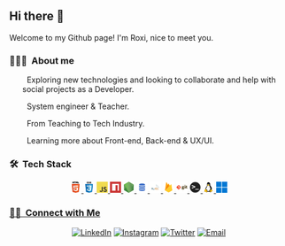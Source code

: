 ## Hi there 👋 
Welcome to my Github page! I'm Roxi, nice to meet you.
<h3> 👩🏻‍💻 &nbsp;About me </h3>
 <ul> <p> &nbsp; Exploring new technologies and looking to collaborate and help with social projects as a Developer.</p></ul>
 <ul> <p> &nbsp; System engineer & Teacher.</p></ul>
 <ul> <p> &nbsp; From Teaching to Tech Industry.</p></ul>
 <ul> <p> &nbsp; Learning more about Front-end, Back-end & UX/UI.</p></ul>

<h3> 🛠 &nbsp;Tech Stack</h3>
<a href="https://github.com/roxifochoag">
<a href="https://github-readme-stats.vercel.app/api/top-langs/?username=roxifochoag&hide_progress=true></a>

<br />
<p align="center">
 <p align="center">
<code><img height="20" src="https://raw.githubusercontent.com/github/explore/80688e429a7d4ef2fca1e82350fe8e3517d3494d/topics/html/html.png"></code>
<code><img height="20" src="https://raw.githubusercontent.com/github/explore/80688e429a7d4ef2fca1e82350fe8e3517d3494d/topics/css/css.png"></code>
<code><img height="20" src="https://raw.githubusercontent.com/github/explore/80688e429a7d4ef2fca1e82350fe8e3517d3494d/topics/javascript/javascript.png"></code>
<code><img height="20" src="https://raw.githubusercontent.com/github/explore/80688e429a7d4ef2fca1e82350fe8e3517d3494d/topics/npm/npm.png"></code>
<code><img height="20" src="https://raw.githubusercontent.com/github/explore/80688e429a7d4ef2fca1e82350fe8e3517d3494d/topics/nodejs/nodejs.png"></code>
<code><img height="20" src="https://raw.githubusercontent.com/github/explore/80688e429a7d4ef2fca1e82350fe8e3517d3494d/topics/sql/sql.png"></code>
<code><img height="20" src="https://raw.githubusercontent.com/github/explore/80688e429a7d4ef2fca1e82350fe8e3517d3494d/topics/mysql/mysql.png"></code>
<code><img height="20" src="https://raw.githubusercontent.com/github/explore/80688e429a7d4ef2fca1e82350fe8e3517d3494d/topics/firebase/firebase.png"></code>
<code><img height="20" src="https://raw.githubusercontent.com/github/explore/80688e429a7d4ef2fca1e82350fe8e3517d3494d/topics/git/git.png"></code>
<code><img height="20" src="https://raw.githubusercontent.com/github/explore/80688e429a7d4ef2fca1e82350fe8e3517d3494d/topics/terminal/terminal.png"></code>
<code><img height="20" src="https://raw.githubusercontent.com/github/explore/80688e429a7d4ef2fca1e82350fe8e3517d3494d/topics/linux/linux.png"></code>
<code><img height="20" src="https://raw.githubusercontent.com/github/explore/80688e429a7d4ef2fca1e82350fe8e3517d3494d/topics/windows/windows.png"></code> 
</p></p>
<h3> 🤝🏻 &nbsp;Connect with Me </h3>
<p align="center">
<a href="https://www.linkedin.com/in/roxifochoag/"><img alt="LinkedIn" src="https://img.shields.io/badge/LinkedIn-roxifochoag-blue?style=flat-square&logo=linkedin"></a>
<a href="https://www.instagram.com/roxifochoag/"><img alt="Instagram" src="https://img.shields.io/badge/Instagram-roxifochoag-blue?style=flat-square&logo=instagram"></a>
<a href="https://www.twitter.com/roxifochoag/"><img alt="Twitter" src="https://img.shields.io/badge/twitter-roxifochoag-blue?style=flat-square&logo=twitter"></a>
<a href="mailto:rfog1990@gmail.com"><img alt="Email" src="https://img.shields.io/badge/Email-rfog1990@gmail.com-blue?style=flat-square&logo=gmail"></a>
</p>
